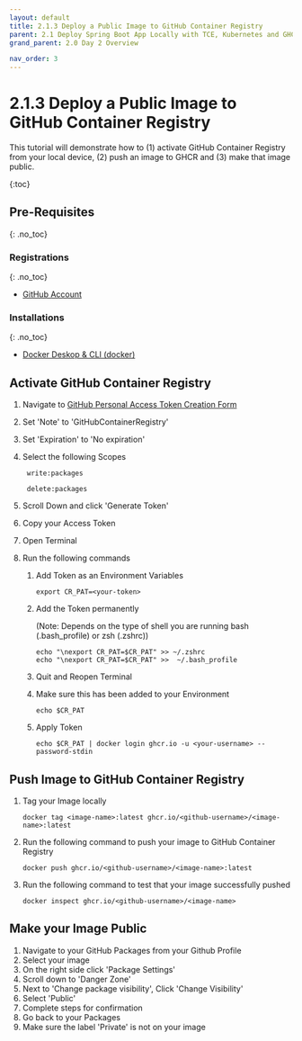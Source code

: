 ```yaml
---
layout: default
title: 2.1.3 Deploy a Public Image to GitHub Container Registry
parent: 2.1 Deploy Spring Boot App Locally with TCE, Kubernetes and GHCR
grand_parent: 2.0 Day 2 Overview

nav_order: 3
---
```


# 2.1.3 Deploy a Public Image to GitHub Container Registry
This tutorial will demonstrate how to (1) activate GitHub Container Registry from your local device, (2) push an image to GHCR and (3) make that image public.

{:toc}

## Pre-Requisites
{: .no_toc}

### Registrations
{: .no_toc}

* [GitHub Account](www.github.com)

### Installations
{: .no_toc}
* [Docker Deskop & CLI (docker)](https://docs.docker.com/compose/install/)


## Activate GitHub Container Registry
1. Navigate to [GitHub Personal Access Token Creation Form](https://github.com/settings/tokens/new)
2. Set 'Note' to 'GitHubContainerRegistry'
3. Set 'Expiration' to 'No expiration'
4. Select the following Scopes
    
        write:packages

        delete:packages

5. Scroll Down and click 'Generate Token'
6. Copy your Access Token 
7. Open Terminal 
8. Run the following commands
    1. Add Token as an Environment Variables
        ```
        export CR_PAT=<your-token>
        ```

    2. Add the Token permanently
    
        (Note: Depends on the type of shell you are running bash (.bash_profile) or zsh (.zshrc))

        ```
        echo "\nexport CR_PAT=$CR_PAT" >> ~/.zshrc
        echo "\nexport CR_PAT=$CR_PAT" >>  ~/.bash_profile
        ```

    3. Quit and Reopen Terminal

    4. Make sure this has been added to your Environment
        ```
        echo $CR_PAT
        ```
    5. Apply Token

        ```
        echo $CR_PAT | docker login ghcr.io -u <your-username> --password-stdin
        ```

## Push Image to GitHub Container Registry
1. Tag your Image locally
    ```
    docker tag <image-name>:latest ghcr.io/<github-username>/<image-name>:latest
    ```
2. Run the following command to push your image to GitHub Container Registry
    ```
    docker push ghcr.io/<github-username>/<image-name>:latest
    ```
3. Run the following command to test that your image successfully pushed
    ```
    docker inspect ghcr.io/<github-username>/<image-name>
    ```

## Make your Image Public
1. Navigate to your GitHub Packages from your Github Profile 
2. Select your image
3. On the right side click 'Package Settings'
4. Scroll down to 'Danger Zone'
5. Next to 'Change package visibility', Click 'Change Visibility'
6. Select 'Public'
7. Complete steps for confirmation
8. Go back to your Packages
9. Make sure the label 'Private' is not on your image